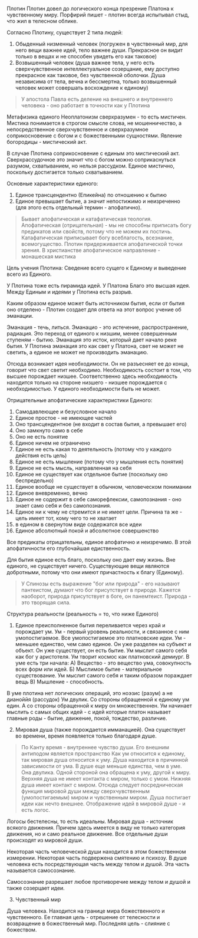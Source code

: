 Плотин
Плотин довел до логического конца презрение Платона к чувственному миру. Порфирий пишет - плотин всегда испытывал стыд, что жил в телесном облике.

Согласно Плотину, существует 2 типа людей:
1) Обыденный низменный человек (погружен в чувственный мир, для него вещи важнее идей, тело важнее души. Прекрасное он видит только в вещах и не способен увидеть его как таковое)
2) Возвышенный человек (душа важнее тела, у него есть сверхчувственное интеллектуальное созерцание, ему доступно прекрасное как таковое, без чувственной оболочки. Душа независима от тела, вечна и бессмертна, только возвышенный человек может совершать восхождение к единому)
> У апостола Павла есть деление на внешнего и внутреннего человека - оно работает в точности как у Плотина

Метафизика единого
Неоплатонизм сверхразумен - то есть мистичен. Мистика понимается в строгом смысле слова, не мошенничество, а непосредственное сверхчувственное и сверхразумное соприкосновение с богом и с божественными сущностями. Явление богородицы - мистический акт.

В случае Плотина соприкосновение с единым это мистический акт. Сверхрассудочное это значит что с богом можно соприкаснуться разумом, схватыванием, но нельзя рассудком. Единое мистично, поскольку достигается только схватыванием.

Основные характеристики единого:
1) Единое трансцендентно (Епикейна) по отношению к бытию
2) Единое превышает бытие, а значит непостижимо и неизреченно (для этого есть отдельный термин - апофатично).
> Бывает апофатическая и катафатическая теология. Апофатическая (отрицательная) - мы не способны приписать богу предикатов или свойств, потому что не можем их постичь. Катафатическая приписывает богу всеблагость, всезнание, всемогущество. Плотин придерживается апофатической точки зрения. В христианстве апофатическое направление - монашеская мистика

Цель учения Плотина:
Сведение всего сущего к Единому и выведение всего из Единого. 

У Плотина тоже есть пирамида идей. У Платона Благо это высшая идея. Между Единым и идеями у Плотина есть разрыв.

Каким образом единое может быть источником бытия, если от бытия оно отделено - Плотин создает для ответа на этот вопрос учение об эманации.

Эманация - течь, литься. Эманацио - это истечение, распространение, радиация. Это переход от единого к низшим, менее совершенным ступеням - бытию. Эманация это исток, который дает начало реке бытия. У Плотина эманация это как свет у Платона, свет не может не светить, а единое не может не производить эманацию.

Отсюда возникает идея необходимости. Он не разъесняет ее до конца, говорит что свет светит необходимо. Необходимость состоит в том, что высшее порождает низшее. Соответственно здесь необходимость находится только на стороне низшего - низшее порождается с необходимостью. У единого необходимости быть не может.

Отрицательные апофатические характеристики Единого:
1) Самодавлеющее и безусловное начало
2) Единое простое - не имеющее частей
3) Оно трансцендентное (не входит в состав бытия, а превышает его)
4) Оно замкнуто само в себе
5) Оно не есть понятие
6) Единое ничем не ограничено
7) Единое не есть какая то деятельность (потому что у каждого действия есть цель)
8) Единое не есть мышление (потому что у мышления есть понятия)
9) Единое не есть мысль, направленная на себя
10) Единое не существует как отдельное бытие (поскольку оно беспредельно)
11) Единое вообще не существует в обычном, человеческом понимании
12) Единое вневременно, вечно
13) Единое не содержит в себе саморефлексии, самопознания - оно знает само себя и без самопознания.
14) Единое ни к чему не стремится и не имеет цели. Причина та же - цель имеет тот, кому чего то не хватает
15) в едином в свернутом виде содержатся все идеи
16) Единое абсолютный покой и абсолютное совершенство

Все предикаты отрицательны, единое апофатично и неизречимо. В этой апофатичности его глубочайшая едиственность.

Для бытия единое есть благо, поскольку оно дает ему жизнь. Вне единого, не существует ничего. Существующие вещи являются добротными, потому что они имеют причастность к благу (Единому).
> У Спинозы есть выражение "бог или природа" - его называют пантеистом, думают что бог присутствует в природе. Кажется наоборот, природа присутствует в боге, он панемтеист. Природа - это творящая сила.

Структура реальности (реальность = то, что ниже Единого)
1) Единое преисполненное бытия переливается через край и порождает ум. Ум - первый уровень реальности, и связанное с ним умопостигаемое. Все умопостигаемое это платновские идеи. Ум - меньшее единство, чем само единое. Он уже разделен на субъект и объект. Он уже существует, он есть бытие. Ум мыслит самого себя как бог у аристотеля. Ум творит космос как платновский демиург. В уме есть три начала:
А) Вещество - это вещество ума, совокупность всех форм или идей.
Б) Мыслимое бытие - материальное существование. Ум мыслит самого себя и таким образом пораждает вещь
В) Мышление - способность.

В уме плотина нет логических операций, это ноэзис (разум) а не дианоййя (рассудок)
Ум двулик. Со стороны обращенной к единому ум един. А со стороны обращенной к миру он множественнен. Ум начинает мыслить с самых общих идей - с идей которые платон называет главные роды - бытие, движение, покой, тождество, различие. 

2) Мировая душа (также порождается имманацией). Она существует во времени, время появляется только благодаря душе.
> По Канту время - внутреннее чувство души. Его внешним антиподом является пространство
Как ум относится к единому, так мировая душа относится к уму. Душа находится в причинной зависимости от ума. В душе еще меньше единства, чем в уме. Она двулика. Одной стороной она обращена к уму, другой к миру. Верхняя душа не имеет контакта с миром, только с умом. Нижняя душа имеет контакт с миром. Отсюда следует посредническая функция мировой души между сверхчувственным (умопостигаемым) миром и чувственным миром. Душа постигает идеи как нечто внешнее. Отображение идей в мировой душе - и есть логос.

Логосы бестелесны, то есть идеальны. Мировая душа - источник всякого движения. Причем здесь имеется в виду не только категория движения, но и само реальное движение. Все отдельные души происходят из мировой души.

Некоторая часть человеческой души находится в этом божественном измерении. Некоторая часть подвержена смятению и психозу. В душе человека есть посредствующая часть между телом и душой. Эта часть называется самосознание.

Самосознание разрешает любое противоречие между телом и душой и также созерцает идеи.

3) Чувственный мир

Душа человека.
Находится на границе мира божественного и чувственного. Ее главная цель - отрешение от телесности и возвращение в божественный мир. Последняя цель - слияние с божеством.